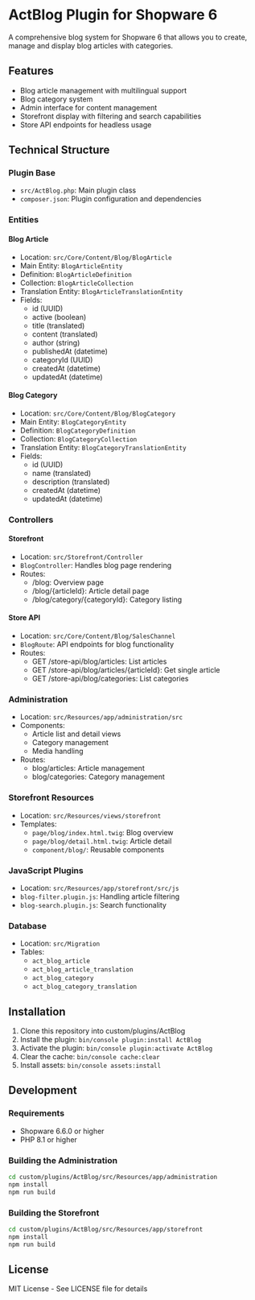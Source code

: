 # ActBlog Plugin for Shopware 6

A comprehensive blog system for Shopware 6 that allows you to create, manage and display blog articles with categories.

## Features

- Blog article management with multilingual support
- Blog category system
- Admin interface for content management
- Storefront display with filtering and search capabilities
- Store API endpoints for headless usage

## Technical Structure

### Plugin Base
- `src/ActBlog.php`: Main plugin class
- `composer.json`: Plugin configuration and dependencies

### Entities
#### Blog Article
- Location: `src/Core/Content/Blog/BlogArticle`
- Main Entity: `BlogArticleEntity`
- Definition: `BlogArticleDefinition`
- Collection: `BlogArticleCollection`
- Translation Entity: `BlogArticleTranslationEntity`
- Fields:
  - id (UUID)
  - active (boolean)
  - title (translated)
  - content (translated)
  - author (string)
  - publishedAt (datetime)
  - categoryId (UUID)
  - createdAt (datetime)
  - updatedAt (datetime)

#### Blog Category
- Location: `src/Core/Content/Blog/BlogCategory`
- Main Entity: `BlogCategoryEntity`
- Definition: `BlogCategoryDefinition`
- Collection: `BlogCategoryCollection`
- Translation Entity: `BlogCategoryTranslationEntity`
- Fields:
  - id (UUID)
  - name (translated)
  - description (translated)
  - createdAt (datetime)
  - updatedAt (datetime)

### Controllers
#### Storefront
- Location: `src/Storefront/Controller`
- `BlogController`: Handles blog page rendering
- Routes:
  - /blog: Overview page
  - /blog/{articleId}: Article detail page
  - /blog/category/{categoryId}: Category listing

#### Store API
- Location: `src/Core/Content/Blog/SalesChannel`
- `BlogRoute`: API endpoints for blog functionality
- Routes:
  - GET /store-api/blog/articles: List articles
  - GET /store-api/blog/articles/{articleId}: Get single article
  - GET /store-api/blog/categories: List categories

### Administration
- Location: `src/Resources/app/administration/src`
- Components:
  - Article list and detail views
  - Category management
  - Media handling
- Routes:
  - blog/articles: Article management
  - blog/categories: Category management

### Storefront Resources
- Location: `src/Resources/views/storefront`
- Templates:
  - `page/blog/index.html.twig`: Blog overview
  - `page/blog/detail.html.twig`: Article detail
  - `component/blog/`: Reusable components

### JavaScript Plugins
- Location: `src/Resources/app/storefront/src/js`
- `blog-filter.plugin.js`: Handling article filtering
- `blog-search.plugin.js`: Search functionality

### Database
- Location: `src/Migration`
- Tables:
  - `act_blog_article`
  - `act_blog_article_translation`
  - `act_blog_category`
  - `act_blog_category_translation`

## Installation

1. Clone this repository into custom/plugins/ActBlog
2. Install the plugin: `bin/console plugin:install ActBlog`
3. Activate the plugin: `bin/console plugin:activate ActBlog`
4. Clear the cache: `bin/console cache:clear`
5. Install assets: `bin/console assets:install`

## Development

### Requirements
- Shopware 6.6.0 or higher
- PHP 8.1 or higher

### Building the Administration
```bash
cd custom/plugins/ActBlog/src/Resources/app/administration
npm install
npm run build
```

### Building the Storefront
```bash
cd custom/plugins/ActBlog/src/Resources/app/storefront
npm install
npm run build
```

## License

MIT License - See LICENSE file for details
